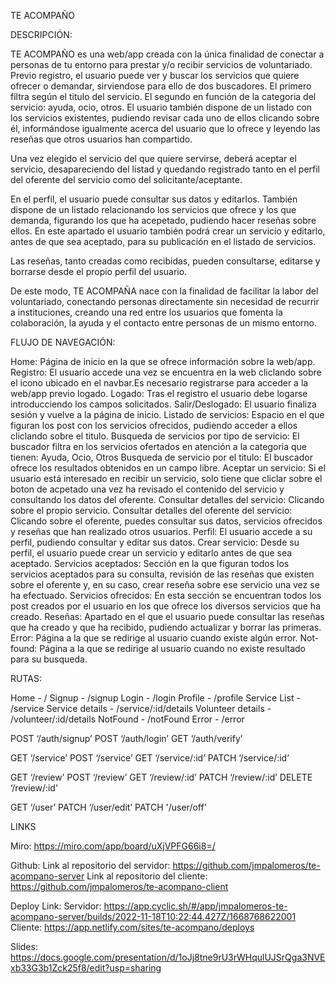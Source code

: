 TE ACOMPAÑO

DESCRIPCIÓN:

TE ACOMPAÑO es una web/app creada con la única finalidad de conectar a personas de tu entorno para prestar y/o recibir servicios de voluntariado.
Previo registro, el usuario puede ver y buscar los servicios que quiere ofrecer o demandar, sirviendose para ello de dos buscadores. El primero filtra según el titulo del servicio. El segundo en función de la categoria del servicio: ayuda, ocio, otros. El usuario también dispone de un listado con los servicios existentes, pudiendo revisar cada uno de ellos clicando sobre él, informándose igualmente acerca del usuario que lo ofrece y leyendo las reseñas que otros usuarios han compartido.

Una vez elegido el servicio del que quiere servirse, deberá aceptar el servicio, desapareciendo del listad y quedando registrado tanto en el perfil del oferente del servicio como del solicitante/aceptante.

En el perfil, el usuario puede consultar sus datos y editarlos. También dispone de un listado relacionando los servicios que ofrece y los que demanda, figurando los que ha acepetado, pudiendo hacer reseñas sobre ellos. En este apartado el usuario también podrá crear un servicio y editarlo, antes de que sea aceptado, para su publicación en el listado de servicios.

Las reseñas, tanto creadas como recibidas, pueden consultarse, editarse y borrarse desde el propio perfil del usuario.

De este modo, TE ACOMPAÑA nace con la finalidad de facilitar la labor del voluntariado, conectando personas directamente sin necesidad de recurrir a instituciones, creando una red entre los usuarios que fomenta la colaboración, la ayuda y el contacto entre personas de un mismo entorno.

FLUJO DE NAVEGACIÓN:

Home: Página de inicio en la que se ofrece información sobre la web/app.
Registro: El usuario accede una vez se encuentra en la web cliclando sobre el icono ubicado en el navbar.Es necesario registrarse para acceder a la web/app previo logado.
Logado: Tras el registro el usuario debe logarse introducciendo los campos solicitados.
Salir/Deslogado: El usuario finaliza sesión y vuelve a la página de inicio.
Listado de servicios: Espacio en el que figuran los post con los servicios ofrecidos, pudiendo acceder a ellos cliclando sobre el titulo. 
Busqueda de servicios por tipo de servicio: El buscador filtra en los servicios ofertados en atención a la categoria que tienen: Ayuda, Ocio, Otros
Busqueda de servicio por el titulo: El buscador ofrece los resultados obtenidos en un campo libre.
Aceptar un servicio: Si el usuario está interesado en recibir un servicio, solo tiene que cliclar sobre el boton de acpetado una vez ha revisado el contenido del servicio y consultando los datos del oferente.
Consultar detalles del servicio: Clicando sobre el propio servicio.
Consultar detalles del oferente del servicio: Clicando sobre el oferente, puedes consultar sus datos, servicios ofrecidos y reseñas que han realizado otros usuarios.
Perfil: El usuario accede a su perfil, pudiendo consultar y editar sus datos.
Crear servicio: Desde su perfil, el usuario puede crear un servicio y editarlo antes de que sea aceptado.
Servicios aceptados: Sección en la que figuran todos los servicios aceptados para su consulta, revisión de las reseñas que existen sobre el oferente y, en su caso, crear reseña sobre ese servicio una vez se ha efectuado.
Servicios ofrecidos: En esta sección se encuentran todos los post creados por el usuario en los que ofrece los diversos servicios que ha creado.
Reseñas: Apartado en el que el usuario puede consultar las reseñas que ha creado y que ha recibido, pudiendo actualizar y borrar las primeras.
Error: Página a la que se redirige al usuario cuando existe algún error.
Not-found: Página a la que se redirige al usuario cuando no existe resultado para su busqueda.

RUTAS:

Home -	/
Signup -	/signup
Login -	/login
Profile -	/profile
Service List -	/service
Service details -	/service/:id/details
Volunteer details	- /volunteer/:id/details
NotFound -	/notFound
Error -	/error

POST	‘/auth/signup’
POST	‘/auth/login’
GET	‘/auth/verify’

GET	‘/service’
POST ‘/service’
GET 	‘/service/:id’
PATCH	‘/service/:id’
	
GET	‘/review’
POST	‘/review’
GET 	‘/review/:id’
PATCH	‘/review/:id’
DELETE	‘/review/:id’
	
GET	‘/user’
PATCH	‘/user/edit’ 
PATCH '/user/off’

LINKS

Miro: https://miro.com/app/board/uXjVPFG66i8=/

Github: 
Link al repositorio del servidor: https://github.com/jmpalomeros/te-acompano-server
Link al repositorio del cliente: https://github.com/jmpalomeros/te-acompano-client

Deploy Link:
Servidor: https://app.cyclic.sh/#/app/jmpalomeros-te-acompano-server/builds/2022-11-18T10:22:44.427Z/1668768622001
Cliente: https://app.netlify.com/sites/te-acompano/deploys

Slides:
https://docs.google.com/presentation/d/1oJj8tne9rU3rWHqulUJSrQga3NVExb33G3b1Zck25f8/edit?usp=sharing



